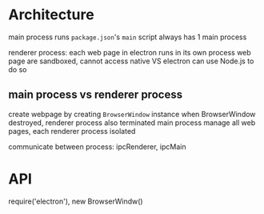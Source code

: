# Architecture
main process runs `package.json`'s `main` script
always has 1 main process

renderer process: each web page in electron runs in its own process
web page are sandboxed, cannot access native 
  VS 
electron can use Node.js to do so

## main process vs renderer process
create webpage by creating `BrowserWindow` instance
when BrowserWindow destroyed, renderer process also terminated
main process manage all web pages, each renderer process isolated

communicate between process: ipcRenderer, ipcMain

# API
require('electron'), new BrowserWindw()









